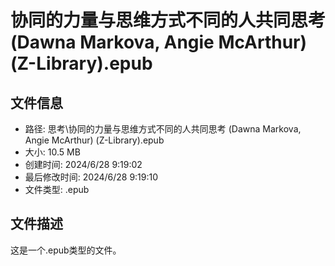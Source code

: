 ﻿# 协同的力量与思维方式不同的人共同思考 (Dawna Markova, Angie McArthur) (Z-Library).epub

## 文件信息
- 路径: 思考\协同的力量与思维方式不同的人共同思考 (Dawna Markova, Angie McArthur) (Z-Library).epub
- 大小: 10.5 MB
- 创建时间: 2024/6/28 9:19:02
- 最后修改时间: 2024/6/28 9:19:10
- 文件类型: .epub

## 文件描述
这是一个.epub类型的文件。

